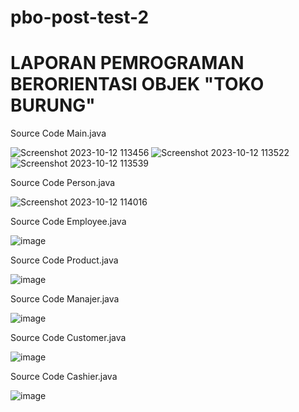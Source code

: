 # pbo-post-test-2
# LAPORAN PEMROGRAMAN BERORIENTASI OBJEK "TOKO BURUNG"

Source Code Main.java

![Screenshot 2023-10-12 113456](https://github.com/Anza2222/pbo-post-test-2/assets/115331048/6bad59d6-52d6-4010-8961-f92b2e402ced)
![Screenshot 2023-10-12 113522](https://github.com/Anza2222/pbo-post-test-2/assets/115331048/3c0e4adb-04ef-465a-98fe-d8bd2872616b)
![Screenshot 2023-10-12 113539](https://github.com/Anza2222/pbo-post-test-2/assets/115331048/43b96748-e6b2-44c5-8a75-be6c22250743)

Source Code Person.java

![Screenshot 2023-10-12 114016](https://github.com/Anza2222/pbo-post-test-2/assets/115331048/50aec230-b5d0-4953-9af7-8471227eeaff)

Source Code Employee.java

![image](https://github.com/Anza2222/pbo-post-test-2/assets/115331048/88eb968d-74c3-4476-b0c8-7ee4209310df)

Source Code Product.java

![image](https://github.com/Anza2222/pbo-post-test-2/assets/115331048/f36ef283-83be-4561-88cf-ea1ac01281dd)

Source Code Manajer.java

![image](https://github.com/Anza2222/pbo-post-test-2/assets/115331048/981c02ea-e563-4069-b9be-a4f1c34ba1af)

Source Code Customer.java

![image](https://github.com/Anza2222/pbo-post-test-2/assets/115331048/58ef21e5-b7d1-4b60-bf70-62c591319407)

Source Code Cashier.java

![image](https://github.com/Anza2222/pbo-post-test-2/assets/115331048/685b3a68-cf87-4652-ac74-2476eea54bc5)


